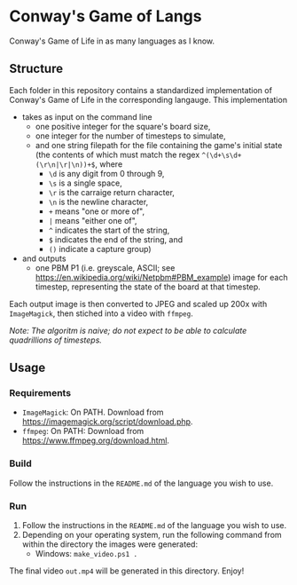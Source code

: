 # Conway's Game of Langs
Conway's Game of Life in as many languages as I know.

## Structure
Each folder in this repository contains a standardized implementation of Conway's Game of Life in the corresponding langauge. This implementation
* takes as input on the command line
    - one positive integer for the square's board size,
    - one integer for the number of timesteps to simulate,
    - and one string filepath for the file containing the game's initial state (the contents of which must match the regex `^(\d+\s\d+(\r\n|\r|\n))+$`, where 
        * `\d` is any digit from 0 through 9, 
        * `\s` is a single space, 
        * `\r` is the carraige return character, 
        * `\n` is the newline character, 
        * `+` means "one or more of",
        * `|` means "either one of",
        * `^` indicates the start of the string,
        * `$` indicates the end of the string, and
        * `()` indicate a capture group)
* and outputs
    - one PBM P1 (i.e. greyscale, ASCII; see https://en.wikipedia.org/wiki/Netpbm#PBM_example) image for each timestep, representing the state of the board at that timestep.

Each output image is then converted to JPEG and scaled up 200x with `ImageMagick`, then stiched into a video with `ffmpeg`.

*Note: The algoritm is naive; do not expect to be able to calculate quadrillions of timesteps.*

## Usage

### Requirements
* `ImageMagick`: On PATH. Download from https://imagemagick.org/script/download.php.
* `ffmpeg`: On PATH: Download from https://www.ffmpeg.org/download.html.

### Build
Follow the instructions in the `README.md` of the language you wish to use.

### Run
1. Follow the instructions in the `README.md` of the language you wish to use.
2. Depending on your operating system, run the following command from within the directory the images were generated:
    - Windows: `make_video.ps1 .`

The final video `out.mp4` will be generated in this directory. Enjoy!
